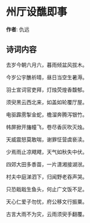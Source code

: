 # 州厅设醮即事

**作者**: 仇远

## 诗词内容

去岁今朝六月六，暮雨倾盆风拔木。

今岁公宇醮祈晴，昼日当空生暑溽。

羽士宣词官吏拜，灯烛荧煌香馥郁。

须臾黑云西北来，如盖如轮覆厅屋。

电驱霹雳掣金蛇，檐溜奔腾泻银竹。

帏屏掀开旛幢飞，卷尽香灰吹灭烛。

天威震怒莫敢喘，谢罪怔营虞亵渎。

少焉雨止凉飕飕，天气如秋失中伏。

四郊大田多黍苗，一片潇湘接湖洑。

村夫中庭涕泗下，归闻野老吞声哭。

只恐戢戢生鱼头，何止广文饭不足。

天心仁爱子勿忧，府公移文行振粟。

古言大雨不为灾，云雨须臾手翻覆。

